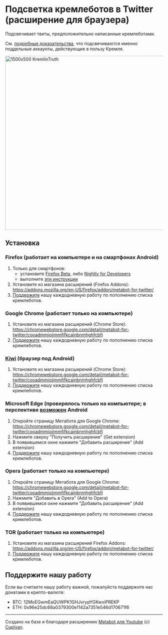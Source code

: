 # Подсветка кремлеботов в Twitter (расширение для браузера)

Подсвечивает твиты, предположительно написанные кремлеботами.

См. [подробные доказательства](https://twitter.com/antibot4navalny/status/1658713744665374722), что подсвечиваются именно поддельные аккаунты, действующие в пользу Кремля.

<img width="556" alt="1500x500 KremlinTruth" src="https://github.com/antibot4navalny/metabot/assets/41168195/27e524d9-3160-4144-89cb-f641e37ca87b">


## Установка

### Firefox (работает на компьютере и на смартфонах Android)
1. Только для смартфонов:
   - установите [Firefox  Beta](https://play.google.com/store/apps/details?id=org.mozilla.firefox_beta),
   либо [Nightly for Developers](https://play.google.com/store/apps/details?id=org.mozilla.fenix)
   - выполните [эти инструкции](https://support.mozilla.org/en-US/kb/extended-add-support)
2. Установите из магазина расширений (Firefox Addons):  
  https://addons.mozilla.org/en-US/firefox/addon/metabot-for-twitter/
3. [Поддержите](#поддержите-нашу-работу) нашу каждодневную работу по пополнению списка кремлеботов.


### Google Chrome (работает только на компьютере)
1. Установите из магазина расширений (Chrome Store):  
  https://chromewebstore.google.com/detail/metabot-for-twitter/cooadmmiojjmmfifkcainbnmhghfcbfi
2. [Поддержите](#поддержите-нашу-работу) нашу каждодневную работу по пополнению списка кремлеботов.


### [Kiwi](https://play.google.com/store/apps/details?id=com.kiwibrowser.browser) (браузер под Android)
1. Установите из магазина расширений (Chrome Store):  
  https://chromewebstore.google.com/detail/metabot-for-twitter/cooadmmiojjmmfifkcainbnmhghfcbfi
2. [Поддержите](#поддержите-нашу-работу) нашу каждодневную работу по пополнению списка кремлеботов.


### Microsoft Edge (проверялось только на компьютере; в перспективе [возможен](https://9to5google.com/2024/01/31/microsoft-edge-android-extensions/) Android

1. Откройте страницу Метабота для Google Chrome:  
  https://chromewebstore.google.com/detail/metabot-for-twitter/cooadmmiojjmmfifkcainbnmhghfcbfi
3. Нажмите сверху "Получить расширение" (Get extension)
4. В появившемся окне нажмите "Добавить расширение" (Add extension)
5. [Поддержите](#поддержите-нашу-работу) нашу каждодневную работу по пополнению списка кремлеботов.


### Opera (работает только на компьютере)
1. Откройте страницу Метабота для Google Chrome:  
  https://chromewebstore.google.com/detail/metabot-for-twitter/cooadmmiojjmmfifkcainbnmhghfcbfi
2. Нажмите "Добавить в Opera" (Add to Opera)
3. В появившемся окне нажмите "Добавить расширение" (Add extension)
4. [Поддержите](#поддержите-нашу-работу) нашу каждодневную работу по пополнению списка кремлеботов.


### TOR (работает только на компьютере)
1. Установите из магазина расширений Firefox Addons:  
  https://addons.mozilla.org/en-US/firefox/addon/metabot-for-twitter/
2. [Поддержите](#поддержите-нашу-работу) нашу каждодневную работу по пополнению списка кремлеботов.


## Поддержите нашу работу

Если вы считаете нашу работу важной, пожалуйста поддержите нас донатами в крипто-валюте: 
   - BTC: 12MoEGwmEaQUWPK1GHJvrypYGKwxiPREKP
   - ETH: 0x96e25dc68a0379300e1142a7351e546d170671f6

----
Создано на базе и благодаря расширению [Metabot для Youtube](https://github.com/CupIvan/metabot) (c) [CupIvan](https://github.com/CupIvan).
